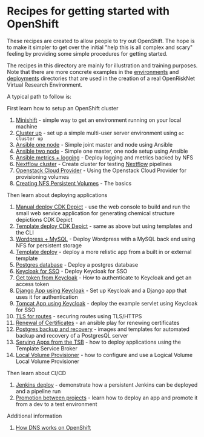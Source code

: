 # Recipes for getting started with OpenShift

These recipes are created to allow people to try out OpenShift. The hope is to make it simpler to get over the initial
"help this is all complex and scary" feeling by providing some simple procedures for getting started.

The recipes in this directory are mainly for illustration and training purposes. 
Note that there are more concrete examples in the [environments](../environments) and [deployments](../deployments) directories 
that are used in the creation of a real OpenRiskNet Virtual Research Environment. 

A typical path to follow is:

First learn how to setup an OpenShift cluster

1. [Minishift](minishift_local_machine.md) - simple way to get an environment running on your local machine
1. [Cluster up](openshift_centos.md) - set up a simple multi-user server environment using `oc cluster up`
1. [Ansible one node](ansible-simple-one.md) - Simple joint master and node using Ansible
1. [Ansible two node](ansible-simple-two.md) - Simple one master, one node setup using Ansible
1. [Ansible metrics + logging](ansible-logging-metrics.md) - Deploy logging and metrics backed by NFS
1. [Nextflow cluster](nextflow-cluster/) - Create cluster for testing [Nextflow](http://nextflow.io) pipelines
1. [Openstack Cloud Provider](openstack-cloud-provider/) - Using the Openstack Cloud Provider for provisioning volumes
1. [Creating NFS Persistent Volumes](creating-persistent-volumes-nfs.md) - The basics

Then learn about deploying applications

1. [Manual deploy CDK Depict](CDK_depict/CDK_depict.md) - use the web console to build and run the small web service application for generating chemical structure depictions CDK Depict
1. [Template deploy CDK Depict](CDK_depict/templates.md) - same as above but using templates and the CLI
1. [Wordpress + MySQL](wordpress-mysql-example/README.md) - Deploy Wordpress with a MySQL back end using NFS for persistent storage
1. [Template deploy](template_deploy.md) - deploy a more relistic app from a built in or external template
1. [Postgres database](create-postgres.md) - Deploy a postgres database
1. [Keycloak for SSO](sso/README.md) - Deploy Keycloak for SSO
1. [Get token from Keycloak](keycloak-get-token/README.md) - How to authenticate to Keycloak and get an access token
1. [Django App using Keycloak](django_keycloak_example.md) - Set up Keycloak and a Django app that uses it for authentication
1. [Tomcat App using Keycloak](https://github.com/OpenRiskNet/example-java-servlet/blob/master/KEYCLOAK.md) - deploy the example servlet using Keycloak for SSO
1. [TLS for routes](certificates/README.md) - securing routes using TLS/HTTPS
1. [Renewal of Certificates](renew-certificates/README.md) - an ansible play for renewing certificates
1. [Postgres backup and recovery](postgres-backup-and-recovery/README.md) - images and templates for automated backup and recovery of a PostgresQL server
1. [Serving Apps from the TSB](serving-via-the-tsb.md) - how to deploy applications using the Template Service Broker
1. [Local Volume Provisioner](local-volume-provisioner/README.md) - how to configure and use a Logical Volume Local Volume Provisioner

Then learn about CI/CD

1. [Jenkins deploy](jenkins-example/README.md) - demonstrate how a persistent Jenkins can be deployed and a pipeline run
1. [Promotion between projects](promotion_between_projects.md) - learn how to deploy an app and promote it from a dev to a test environment

Additional information

1. [How DNS works on OpenShift](https://blog.openshift.com/dns-changes-red-hat-openshift-container-platform-3-6/)


